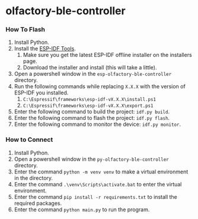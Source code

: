 # olfactory-ble-controller

### How To Flash
1. Install Python.
2. Install the [ESP-IDF Tools](https://docs.espressif.com/projects/esp-idf/en/stable/esp32/get-started/windows-setup.html).
    1. Make sure you get the latest ESP-IDF offline installer on the installers page.
    2. Download the installer and install (this will take a little).
3. Open a powershell window in the `esp-olfactory-ble-controller` directory.
4. Run the following commands while replacing `X.X.X` with the version of ESP-IDF you installed.
    1. `C:\Espressif\frameworks\esp-idf-vX.X.X\install.ps1`
    2. `C:\Espressif\frameworks\esp-idf-vX.X.X\export.ps1`
5. Enter the following command to build the project: `idf.py build`.
6. Enter the following command to flash the project: `idf.py flash`.
7. Enter the following command to monitor the device: `idf.py monitor`.

### How to Connect
1. Install Python.
2. Open a powershell window in the `py-olfactory-ble-controller` directory.
3. Enter the command `python -m venv venv` to make a virtual environment in the directory.
4. Enter the command `.\venv\Scripts\activate.bat` to enter the virtual environment.
5. Enter the command `pip install -r requirements.txt` to install the required packages.
6. Enter the command `python main.py` to run the program.